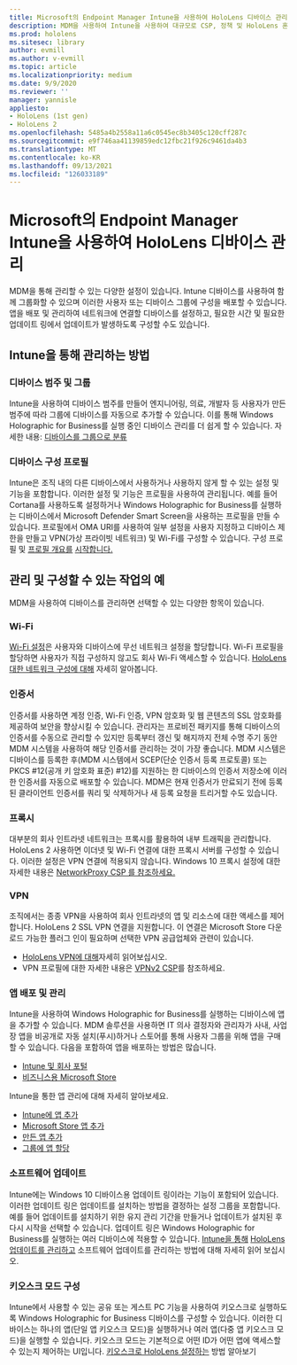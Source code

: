 ```yaml
---
title: Microsoft의 Endpoint Manager Intune을 사용하여 HoloLens 디바이스 관리
description: MDM을 사용하여 Intune을 사용하여 대규모로 CSP, 정책 및 HoloLens 혼합 현실 디바이스를 관리하는 방법을 알아봅니다.
ms.prod: hololens
ms.sitesec: library
author: evmill
ms.author: v-evmill
ms.topic: article
ms.localizationpriority: medium
ms.date: 9/9/2020
ms.reviewer: ''
manager: yannisle
appliesto:
- HoloLens (1st gen)
- HoloLens 2
ms.openlocfilehash: 5485a4b2558a11a6c0545ec8b3405c120cff287c
ms.sourcegitcommit: e9f746aa41139859edc12fbc21f926c9461da4b3
ms.translationtype: MT
ms.contentlocale: ko-KR
ms.lasthandoff: 09/13/2021
ms.locfileid: "126033189"
---
```

# <a name="using-microsofts-endpoint-manager-intune-to-manage-hololens-devices"></a>Microsoft의 Endpoint Manager Intune을 사용하여 HoloLens 디바이스 관리

MDM을 통해 관리할 수 있는 다양한 설정이 있습니다. Intune 디바이스를 사용하여 함께 그룹화할 수 있으며 이러한 사용자 또는 디바이스 그룹에 구성을 배포할 수 있습니다. 앱을 배포 및 관리하여 네트워크에 연결할 디바이스를 설정하고, 필요한 시간 및 필요한 업데이트 링에서 업데이트가 발생하도록 구성할 수도 있습니다. 

## <a name="how-to-manage-via-intune"></a>Intune을 통해 관리하는 방법

### <a name="device-categories-and-groups"></a>디바이스 범주 및 그룹
Intune을 사용하여 디바이스 범주를 만들어 엔지니어링, 의료, 개발자 등 사용자가 만든 범주에 따라 그룹에 디바이스를 자동으로 추가할 수 있습니다. 이를 통해 Windows Holographic for Business를 실행 중인 디바이스 관리를 더 쉽게 할 수 있습니다.
자세한 내용: [디바이스를 그룹으로 분류](/mem/intune/enrollment/device-group-mapping)

### <a name="device-configuration-profiles"></a>디바이스 구성 프로필
Intune은 조직 내의 다른 디바이스에서 사용하거나 사용하지 않게 할 수 있는 설정 및 기능을 포함합니다. 이러한 설정 및 기능은 프로필을 사용하여 관리됩니다. 예를 들어 Cortana를 사용하도록 설정하거나 Windows Holographic for Business를 실행하는 디바이스에서 Microsoft Defender Smart Screen을 사용하는 프로필을 만들 수 있습니다.
프로필에서 OMA URI를 사용하여 일부 설정을 사용자 지정하고 디바이스 제한을 만들고 VPN(가상 프라이빗 네트워크) 및 Wi-Fi를 구성할 수 있습니다.
구성 프로필 및 [프로필 개요를](/mem/intune/configuration/device-profile-create) [시작합니다.](/mem/intune/configuration/device-profiles)

## <a name="examples-of-what-can-be-managed-and-configured"></a>관리 및 구성할 수 있는 작업의 예

MDM을 사용하여 디바이스를 관리하면 선택할 수 있는 다양한 항목이 있습니다. 

### <a name="wi-fi"></a>Wi-Fi
[Wi-Fi 설정](/mem/intune/configuration/wi-fi-settings-configure)은 사용자와 디바이스에 무선 네트워크 설정을 할당합니다. Wi-Fi 프로필을 할당하면 사용자가 직접 구성하지 않고도 회사 Wi-Fi 액세스할 수 있습니다.
[HoloLens 대한 네트워크 구성에 대해](hololens-commercial-infrastructure.md) 자세히 알아봅니다.

### <a name="certificates"></a>인증서
인증서를 사용하면 계정 인증, Wi-Fi 인증, VPN 암호화 및 웹 콘텐츠의 SSL 암호화를 제공하여 보안을 향상시킬 수 있습니다. 관리자는 프로비전 패키지를 통해 디바이스의 인증서를 수동으로 관리할 수 있지만 등록부터 갱신 및 해지까지 전체 수명 주기 동안 MDM 시스템을 사용하여 해당 인증서를 관리하는 것이 가장 좋습니다. MDM 시스템은 디바이스를 등록한 후(MDM 시스템에서 SCEP(단순 인증서 등록 프로토콜) 또는 PKCS #12(공개 키 암호화 표준) #12)를 지원하는 한 디바이스의 인증서 저장소에 이러한 인증서를 자동으로 배포할 수 있습니다. MDM은 현재 인증서가 만료되기 전에 등록된 클라이언트 인증서를 쿼리 및 삭제하거나 새 등록 요청을 트리거할 수도 있습니다. 

### <a name="proxy"></a>프록시
대부분의 회사 인트라넷 네트워크는 프록시를 활용하여 내부 트래픽을 관리합니다. HoloLens 2 사용하면 이더넷 및 Wi-Fi 연결에 대한 프록시 서버를 구성할 수 있습니다. 이러한 설정은 VPN 연결에 적용되지 않습니다. Windows 10 프록시 설정에 대한 자세한 내용은 [NetworkProxy CSP 를 참조하세요.](/windows/client-management/mdm/networkproxy-csp)

### <a name="vpn"></a>VPN
조직에서는 종종 VPN을 사용하여 회사 인트라넷의 앱 및 리소스에 대한 액세스를 제어합니다. HoloLens 2 SSL VPN 연결을 지원합니다. 이 연결은 Microsoft Store 다운로드 가능한 플러그 인이 필요하며 선택한 VPN 공급업체와 관련이 있습니다. 
- [HoloLens VPN에 대해](hololens-network.md#vpn)자세히 읽어보십시오.
- VPN 프로필에 대한 자세한 내용은 [VPNv2 CSP](/windows/client-management/mdm/vpnv2-csp)를 참조하세요.

### <a name="deploy-and-manage-apps"></a>앱 배포 및 관리
Intune을 사용하여 Windows Holographic for Business를 실행하는 디바이스에 앱을 추가할 수 있습니다. MDM 솔루션을 사용하면 IT 의사 결정자와 관리자가 사내, 사업장 앱을 비공개로 자동 설치(푸시)하거나 스토어를 통해 사용자 그룹을 위해 앱을 구매할 수 있습니다. 다음을 포함하여 앱을 배포하는 방법은 많습니다.
-   [Intune 및 회사 포털]( app-deploy-intune.md)
-   [비즈니스용 Microsoft Store]( app-deploy-store-business.md)

Intune을 통한 앱 관리에 대해 자세히 알아보세요.
-   [Intune에 앱 추가](/mem/intune/apps/apps-add)
-   [Microsoft Store 앱 추가](/mem/intune/apps/store-apps-windows)
-   [만든 앱 추가](/mem/intune/apps/lob-apps-windows)
- [그룹에 앱 할당](/mem/intune/apps/apps-deploy)

### <a name="software-updates"></a>소프트웨어 업데이트
Intune에는 Windows 10 디바이스용 업데이트 링이라는 기능이 포함되어 있습니다. 이러한 업데이트 링은 업데이트를 설치하는 방법을 결정하는 설정 그룹을 포함합니다. 예를 들어 업데이트를 설치하기 위한 유지 관리 기간을 만들거나 업데이트가 설치된 후 다시 시작을 선택할 수 있습니다. 업데이트 링은 Windows Holographic for Business를 실행하는 여러 디바이스에 적용할 수 있습니다.
[Intune을 통해](/mem/intune/protect/windows-update-for-business-configure) [HoloLens 업데이트를 관리하고](hololens-updates.md) 소프트웨어 업데이트를 관리하는 방법에 대해 자세히 읽어 보십시오.

### <a name="configure-kiosk-mode"></a>키오스크 모드 구성
Intune에서 사용할 수 있는 공유 또는 게스트 PC 기능을 사용하여 키오스크로 실행하도록 Windows Holographic for Business 디바이스를 구성할 수 있습니다. 이러한 디바이스는 하나의 앱(단일 앱 키오스크 모드)을 실행하거나 여러 앱(다중 앱 키오스크 모드)을 실행할 수 있습니다. 키오스크 모드는 기본적으로 어떤 ID가 어떤 앱에 액세스할 수 있는지 제어하는 UI입니다.
[키오스크로 HoloLens 설정하는]( hololens-kiosk.md) 방법 알아보기

